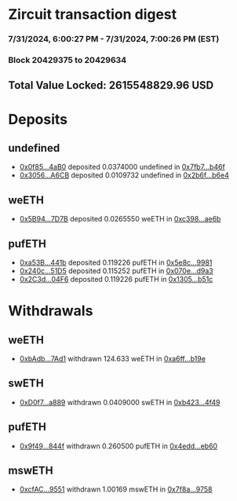 # Zircuit transaction digest
### 7/31/2024, 6:00:27 PM - 7/31/2024, 7:00:26 PM (EST)
### Block 20429375 to 20429634

## Total Value Locked: 2615548829.96 USD

# Deposits
## undefined
- [0x0f85...4aB0](https://etherscan.io/address/0x0f85bC7cbfA182F969643537ACcDe85Fd3104aB0) deposited 0.0374000 undefined in [0x7fb7...b46f](https://etherscan.io/tx/0x0f85bC7cbfA182F969643537ACcDe85Fd3104aB0)
- [0x3056...A6CB](https://etherscan.io/address/0x30563390FF7c61AFa363eA1f59C801b309c7A6CB) deposited 0.0109732 undefined in [0x2b6f...b6e4](https://etherscan.io/tx/0x30563390FF7c61AFa363eA1f59C801b309c7A6CB)
## weETH
- [0x5B94...7D7B](https://etherscan.io/address/0x5B9487C288726bc9bb1652Bd731D5a352edf7D7B) deposited 0.0265550 weETH in [0xc398...ae6b](https://etherscan.io/tx/0x5B9487C288726bc9bb1652Bd731D5a352edf7D7B)
## pufETH
- [0xa53B...441b](https://etherscan.io/address/0xa53B596D79ae352F44feE6DACE3288c61faF441b) deposited 0.119226 pufETH in [0x5e8c...9981](https://etherscan.io/tx/0xa53B596D79ae352F44feE6DACE3288c61faF441b)
- [0x240c...51D5](https://etherscan.io/address/0x240cD171bC1E402B86b7E999632567cbDa1C51D5) deposited 0.115252 pufETH in [0x070e...d9a3](https://etherscan.io/tx/0x240cD171bC1E402B86b7E999632567cbDa1C51D5)
- [0x2C3d...04F6](https://etherscan.io/address/0x2C3dfA2C8f24a51B8dD6b9BD021Df25c46cb04F6) deposited 0.119226 pufETH in [0x1305...b51c](https://etherscan.io/tx/0x2C3dfA2C8f24a51B8dD6b9BD021Df25c46cb04F6)
# Withdrawals
## weETH
- [0xbAdb...7Ad1](https://etherscan.io/address/0xbAdbF678d48dA588aAda7016A3B50d7EFe067Ad1) withdrawn 124.633 weETH in [0xa6ff...b19e](https://etherscan.io/tx/0xbAdbF678d48dA588aAda7016A3B50d7EFe067Ad1)
## swETH
- [0xD0f7...a889](https://etherscan.io/address/0xD0f7560940d1e51d21d6B0A764Be67634F23a889) withdrawn 0.0409000 swETH in [0xb423...4f49](https://etherscan.io/tx/0xD0f7560940d1e51d21d6B0A764Be67634F23a889)
## pufETH
- [0x9f49...844f](https://etherscan.io/address/0x9f496AEA886C8f0a72ebc8bDc5B5047DD3Fd844f) withdrawn 0.260500 pufETH in [0x4edd...eb60](https://etherscan.io/tx/0x9f496AEA886C8f0a72ebc8bDc5B5047DD3Fd844f)
## mswETH
- [0xcfAC...9551](https://etherscan.io/address/0xcfAC3154EEB7A66615fA83281A9734CECcfC9551) withdrawn 1.00169 mswETH in [0x7f8a...9758](https://etherscan.io/tx/0xcfAC3154EEB7A66615fA83281A9734CECcfC9551)
